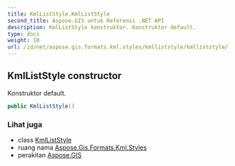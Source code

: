 ```yaml
---
title: KmlListStyle.KmlListStyle
second_title: Aspose.GIS untuk Referensi .NET API
description: KmlListStyle konstruktor. Konstruktor default.
type: docs
weight: 10
url: /id/net/aspose.gis.formats.kml.styles/kmlliststyle/kmlliststyle/
---
```

## KmlListStyle constructor

Konstruktor default.

```csharp
public KmlListStyle()
```

### Lihat juga

* class [KmlListStyle](../)
* ruang nama [Aspose.Gis.Formats.Kml.Styles](../../kmlliststyle/)
* perakitan [Aspose.GIS](../../../)


